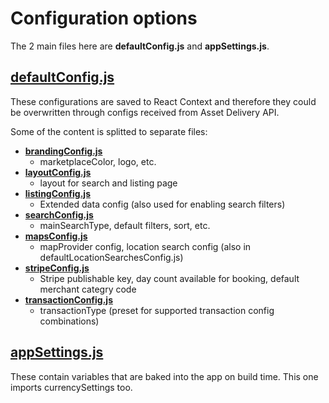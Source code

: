 # Configuration options

The 2 main files here are **defaultConfig.js** and **appSettings.js**.

## [defaultConfig.js](./defaultConfig.js)

These configurations are saved to React Context and therefore they could be overwritten through configs received from Asset Delivery API.

Some of the content is splitted to separate files:
- **[brandingConfig.js](./brandingConfig.js)**
  - marketplaceColor, logo, etc.
- **[layoutConfig.js](./layoutConfig.js)**
  - layout for search and listing page
- **[listingConfig.js](./listingConfig.js)**
  - Extended data config (also used for enabling search filters)
- **[searchConfig.js](./searchConfig.js)**
  - mainSearchType, default filters, sort, etc.
- **[mapsConfig.js](./mapsConfig.js)**
  - mapProvider config, location search config (also in defaultLocationSearchesConfig.js)
- **[stripeConfig.js](./stripeConfig.js)**
  - Stripe publishable key, day count available for booking, default merchant categry code
- **[transactionConfig.js](./transactionConfig.js)**
  - transactionType (preset for supported transaction config combinations)

## [appSettings.js](./appSettings.js)
These contain variables that are baked into the app on build time.
This one imports currencySettings too.
